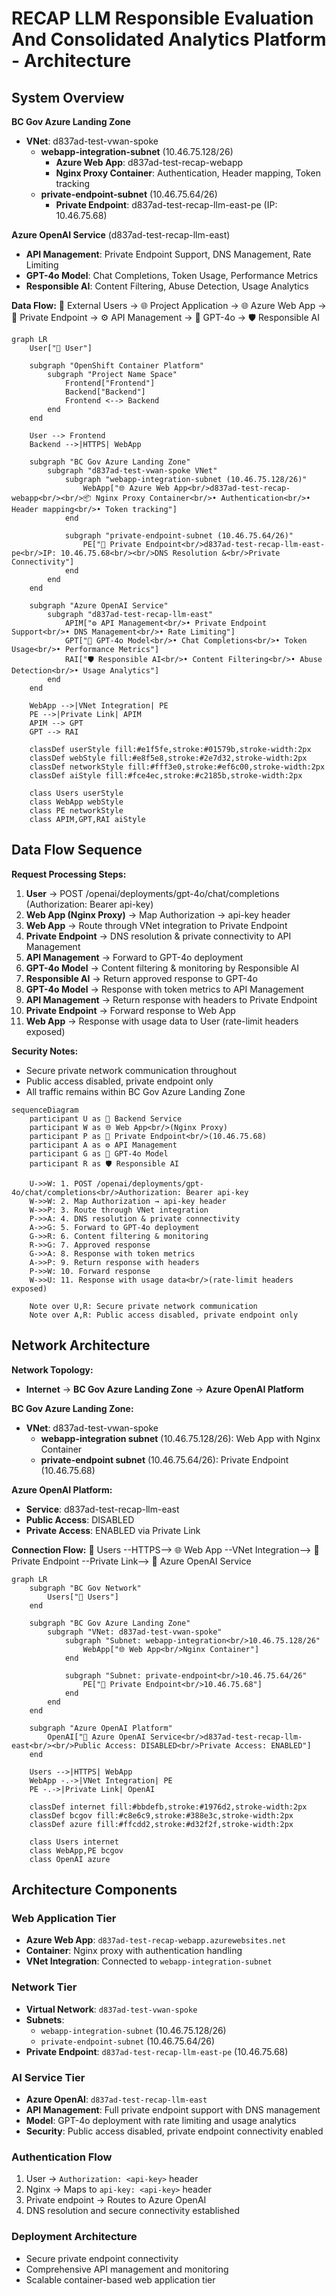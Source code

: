 # RECAP LLM Responsible Evaluation And Consolidated Analytics Platform - Architecture

## System Overview

**BC Gov Azure Landing Zone**
- **VNet**: d837ad-test-vwan-spoke
  - **webapp-integration-subnet** (10.46.75.128/26)
    - **Azure Web App**: d837ad-test-recap-webapp
    - **Nginx Proxy Container**: Authentication, Header mapping, Token tracking
  - **private-endpoint-subnet** (10.46.75.64/26)
    - **Private Endpoint**: d837ad-test-recap-llm-east-pe (IP: 10.46.75.68)

**Azure OpenAI Service** (d837ad-test-recap-llm-east)
- **API Management**: Private Endpoint Support, DNS Management, Rate Limiting
- **GPT-4o Model**: Chat Completions, Token Usage, Performance Metrics
- **Responsible AI**: Content Filtering, Abuse Detection, Usage Analytics

**Data Flow:**
👤 External Users → 🌐 Project Application → 🌐 Azure Web App → 🔗 Private Endpoint → ⚙️ API Management → 🤖 GPT-4o → 🛡️ Responsible AI

```mermaid
graph LR
    User["👤 User"]
    
    subgraph "OpenShift Container Platform"
        subgraph "Project Name Space"
            Frontend["Frontend"]
            Backend["Backend"]        
            Frontend <--> Backend
        end
    end
    
    User --> Frontend
    Backend -->|HTTPS| WebApp
    
    subgraph "BC Gov Azure Landing Zone"
        subgraph "d837ad-test-vwan-spoke VNet"
            subgraph "webapp-integration-subnet (10.46.75.128/26)"
                WebApp["🌐 Azure Web App<br/>d837ad-test-recap-webapp<br/><br/>📦 Nginx Proxy Container<br/>• Authentication<br/>• Header mapping<br/>• Token tracking"]
            end
            
            subgraph "private-endpoint-subnet (10.46.75.64/26)"
                PE["🔗 Private Endpoint<br/>d837ad-test-recap-llm-east-pe<br/>IP: 10.46.75.68<br/><br/>DNS Resolution &<br/>Private Connectivity"]
            end
        end
    end
    
    subgraph "Azure OpenAI Service"
        subgraph "d837ad-test-recap-llm-east"
            APIM["⚙️ API Management<br/>• Private Endpoint Support<br/>• DNS Management<br/>• Rate Limiting"]
            GPT["🤖 GPT-4o Model<br/>• Chat Completions<br/>• Token Usage<br/>• Performance Metrics"]
            RAI["🛡️ Responsible AI<br/>• Content Filtering<br/>• Abuse Detection<br/>• Usage Analytics"]
        end
    end
    
    WebApp -->|VNet Integration| PE
    PE -->|Private Link| APIM
    APIM --> GPT
    GPT --> RAI
    
    classDef userStyle fill:#e1f5fe,stroke:#01579b,stroke-width:2px
    classDef webStyle fill:#e8f5e8,stroke:#2e7d32,stroke-width:2px
    classDef networkStyle fill:#fff3e0,stroke:#ef6c00,stroke-width:2px
    classDef aiStyle fill:#fce4ec,stroke:#c2185b,stroke-width:2px
    
    class Users userStyle
    class WebApp webStyle
    class PE networkStyle
    class APIM,GPT,RAI aiStyle
```

## Data Flow Sequence

**Request Processing Steps:**
1. **User** → POST /openai/deployments/gpt-4o/chat/completions (Authorization: Bearer api-key)
2. **Web App (Nginx Proxy)** → Map Authorization → api-key header
3. **Web App** → Route through VNet integration to Private Endpoint
4. **Private Endpoint** → DNS resolution & private connectivity to API Management
5. **API Management** → Forward to GPT-4o deployment
6. **GPT-4o Model** → Content filtering & monitoring by Responsible AI
7. **Responsible AI** → Return approved response to GPT-4o
8. **GPT-4o Model** → Response with token metrics to API Management
9. **API Management** → Return response with headers to Private Endpoint
10. **Private Endpoint** → Forward response to Web App
11. **Web App** → Response with usage data to User (rate-limit headers exposed)

**Security Notes:**
- Secure private network communication throughout
- Public access disabled, private endpoint only
- All traffic remains within BC Gov Azure Landing Zone

```mermaid
sequenceDiagram
    participant U as 👤 Backend Service
    participant W as 🌐 Web App<br/>(Nginx Proxy)
    participant P as 🔗 Private Endpoint<br/>(10.46.75.68)
    participant A as ⚙️ API Management
    participant G as 🤖 GPT-4o Model
    participant R as 🛡️ Responsible AI
    
    U->>W: 1. POST /openai/deployments/gpt-4o/chat/completions<br/>Authorization: Bearer api-key
    W->>W: 2. Map Authorization → api-key header
    W->>P: 3. Route through VNet integration
    P->>A: 4. DNS resolution & private connectivity
    A->>G: 5. Forward to GPT-4o deployment
    G->>R: 6. Content filtering & monitoring
    R->>G: 7. Approved response
    G->>A: 8. Response with token metrics
    A->>P: 9. Return response with headers
    P->>W: 10. Forward response
    W->>U: 11. Response with usage data<br/>(rate-limit headers exposed)
    
    Note over U,R: Secure private network communication
    Note over A,R: Public access disabled, private endpoint only
```

## Network Architecture

**Network Topology:**
- **Internet** → **BC Gov Azure Landing Zone** → **Azure OpenAI Platform**

**BC Gov Azure Landing Zone:**
- **VNet**: d837ad-test-vwan-spoke
  - **webapp-integration subnet** (10.46.75.128/26): Web App with Nginx Container
  - **private-endpoint subnet** (10.46.75.64/26): Private Endpoint (10.46.75.68)

**Azure OpenAI Platform:**
- **Service**: d837ad-test-recap-llm-east
- **Public Access**: DISABLED
- **Private Access**: ENABLED via Private Link

**Connection Flow:**
👤 Users --HTTPS--> 🌐 Web App --VNet Integration--> 🔗 Private Endpoint --Private Link--> 🤖 Azure OpenAI Service

```mermaid
graph LR
    subgraph "BC Gov Network"
        Users["👤 Users"]
    end
    
    subgraph "BC Gov Azure Landing Zone"
        subgraph "VNet: d837ad-test-vwan-spoke"
            subgraph "Subnet: webapp-integration<br/>10.46.75.128/26"
                WebApp["🌐 Web App<br/>Nginx Container"]
            end
            
            subgraph "Subnet: private-endpoint<br/>10.46.75.64/26" 
                PE["🔗 Private Endpoint<br/>10.46.75.68"]
            end
        end
    end
    
    subgraph "Azure OpenAI Platform"
        OpenAI["🤖 Azure OpenAI Service<br/>d837ad-test-recap-llm-east<br/><br/>Public Access: DISABLED<br/>Private Access: ENABLED"]
    end
    
    Users -->|HTTPS| WebApp
    WebApp -.->|VNet Integration| PE
    PE -.->|Private Link| OpenAI
    
    classDef internet fill:#bbdefb,stroke:#1976d2,stroke-width:2px
    classDef bcgov fill:#c8e6c9,stroke:#388e3c,stroke-width:2px  
    classDef azure fill:#ffcdd2,stroke:#d32f2f,stroke-width:2px
    
    class Users internet
    class WebApp,PE bcgov
    class OpenAI azure
```

## Architecture Components

### Web Application Tier
- **Azure Web App**: `d837ad-test-recap-webapp.azurewebsites.net`
- **Container**: Nginx proxy with authentication handling
- **VNet Integration**: Connected to `webapp-integration-subnet`

### Network Tier  
- **Virtual Network**: `d837ad-test-vwan-spoke` 
- **Subnets**: 
  - `webapp-integration-subnet` (10.46.75.128/26)
  - `private-endpoint-subnet` (10.46.75.64/26)
- **Private Endpoint**: `d837ad-test-recap-llm-east-pe` (10.46.75.68)

### AI Service Tier
- **Azure OpenAI**: `d837ad-test-recap-llm-east`
- **API Management**: Full private endpoint support with DNS management
- **Model**: GPT-4o deployment with rate limiting and usage analytics
- **Security**: Public access disabled, private endpoint connectivity enabled

### Authentication Flow
1. User → `Authorization: <api-key>` header
2. Nginx → Maps to `api-key: <api-key>` header  
3. Private endpoint → Routes to Azure OpenAI
4. DNS resolution and secure connectivity established

### Deployment Architecture
- Secure private endpoint connectivity
- Comprehensive API management and monitoring
- Scalable container-based web application tier